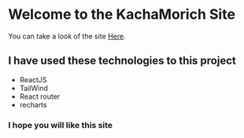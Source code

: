 # Welcome to the KachaMorich Site
You can take a look of the site  [Here](https://kacha-morich.netlify.app/).

## I have used these technologies to this project
* ReactJS 
* TailWind
* React router
* recharts

### I hope you will like this site 
